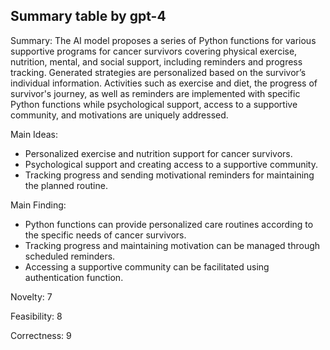 ## Summary table by gpt-4
Summary: 
The AI model proposes a series of Python functions for various supportive programs for cancer survivors covering physical exercise, nutrition, mental, and social support, including reminders and progress tracking. Generated strategies are personalized based on the survivor’s individual information. Activities such as exercise and diet, the progress of survivor's journey, as well as reminders are implemented with specific Python functions while psychological support, access to a supportive community, and motivations are uniquely addressed.

Main Ideas: 
- Personalized exercise and nutrition support for cancer survivors.
- Psychological support and creating access to a supportive community.
- Tracking progress and sending motivational reminders for maintaining the planned routine.

Main Finding: 
- Python functions can provide personalized care routines according to the specific needs of cancer survivors.
- Tracking progress and maintaining motivation can be managed through scheduled reminders.
- Accessing a supportive community can be facilitated using authentication function. 

Novelty: 7

Feasibility: 8

Correctness: 9